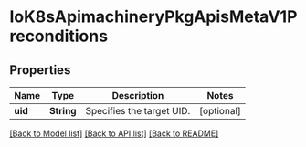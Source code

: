 # IoK8sApimachineryPkgApisMetaV1Preconditions

## Properties
Name | Type | Description | Notes
------------ | ------------- | ------------- | -------------
**uid** | **String** | Specifies the target UID. | [optional] 

[[Back to Model list]](../README.md#documentation-for-models) [[Back to API list]](../README.md#documentation-for-api-endpoints) [[Back to README]](../README.md)


